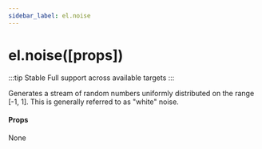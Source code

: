 ```yaml
---
sidebar_label: el.noise
---
```


# el.noise([props])

:::tip Stable
Full support across available targets
:::

Generates a stream of random numbers uniformly distributed on the range [-1, 1].  This is generally referred to as "white" noise.

#### Props

None

